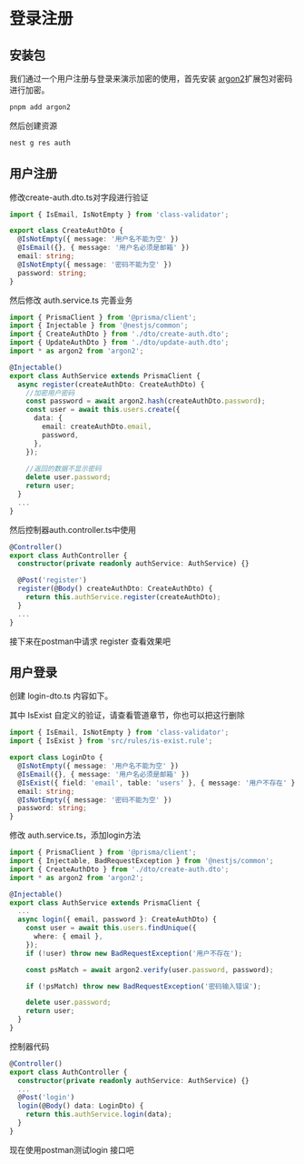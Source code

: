 # 登录注册
## 安装包

我们通过一个用户注册与登录来演示加密的使用，首先安装 [argon2](https://www.npmjs.com/package/argon2)扩展包对密码进行加密。
```powershell
pnpm add argon2
```

然后创建资源

```powershell
nest g res auth
```
## 用户注册
修改create-auth.dto.ts对字段进行验证

```ts
import { IsEmail, IsNotEmpty } from 'class-validator';

export class CreateAuthDto {
  @IsNotEmpty({ message: '用户名不能为空' })
  @IsEmail({}, { message: '用户名必须是邮箱' })
  email: string;
  @IsNotEmpty({ message: '密码不能为空' })
  password: string;
}
```
然后修改 auth.service.ts 完善业务

```ts
import { PrismaClient } from '@prisma/client';
import { Injectable } from '@nestjs/common';
import { CreateAuthDto } from './dto/create-auth.dto';
import { UpdateAuthDto } from './dto/update-auth.dto';
import * as argon2 from 'argon2';

@Injectable()
export class AuthService extends PrismaClient {
  async register(createAuthDto: CreateAuthDto) {
  	//加密用户密码
    const password = await argon2.hash(createAuthDto.password);
    const user = await this.users.create({
      data: {
        email: createAuthDto.email,
        password,
      },
    });
    
    //返回的数据不显示密码
    delete user.password;
    return user;
  }
  ...
}
```
然后控制器auth.controller.ts中使用

```ts
@Controller()
export class AuthController {
  constructor(private readonly authService: AuthService) {}

  @Post('register')
  register(@Body() createAuthDto: CreateAuthDto) {
    return this.authService.register(createAuthDto);
  }
  ...
}
```
接下来在postman中请求 register 查看效果吧

## 用户登录
创建 login-dto.ts 内容如下。

其中 IsExist 自定义的验证，请查看管道章节，你也可以把这行删除
```ts
import { IsEmail, IsNotEmpty } from 'class-validator';
import { IsExist } from 'src/rules/is-exist.rule';

export class LoginDto {
  @IsNotEmpty({ message: '用户名不能为空' })
  @IsEmail({}, { message: '用户名必须是邮箱' })
  @IsExist({ field: 'email', table: 'users' }, { message: '用户不存在' })
  email: string;
  @IsNotEmpty({ message: '密码不能为空' })
  password: string;
}
```
修改 auth.service.ts，添加login方法

```ts
import { PrismaClient } from '@prisma/client';
import { Injectable, BadRequestException } from '@nestjs/common';
import { CreateAuthDto } from './dto/create-auth.dto';
import * as argon2 from 'argon2';

@Injectable()
export class AuthService extends PrismaClient {
  ...
  async login({ email, password }: CreateAuthDto) {
    const user = await this.users.findUnique({
      where: { email },
    });
    if (!user) throw new BadRequestException('用户不存在');

    const psMatch = await argon2.verify(user.password, password);

    if (!psMatch) throw new BadRequestException('密码输入错误');

    delete user.password;
    return user;
  }
}

```
控制器代码

```ts
@Controller()
export class AuthController {
  constructor(private readonly authService: AuthService) {}
  ...
  @Post('login')
  login(@Body() data: LoginDto) {
    return this.authService.login(data);
  }
}
```
现在使用postman测试login 接口吧